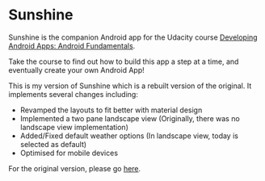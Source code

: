 Sunshine
========

Sunshine is the companion Android app for the Udacity course [Developing Android Apps: Android Fundamentals](https://www.udacity.com/course/ud853).

Take the course to find out how to build this app a step at a time, and eventually create your own Android App!

This is my version of Sunshine which is a rebuilt version of the original. It implements several changes including:
- Revamped the layouts to fit better with material design
- Implemented a two pane landscape view (Originally, there was no landscape view implementation)
- Added/Fixed default weather options (In landscape view, today is selected as default)
- Optimised for mobile devices

For the original version, please go [here](https://github.com/udacity/Sunshine).
